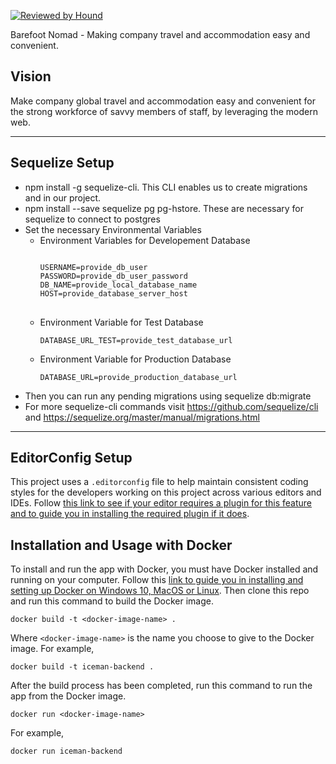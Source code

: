 [![Reviewed by Hound](https://img.shields.io/badge/Reviewed_by-Hound-8E64B0.svg)](https://houndci.com)

Barefoot Nomad - Making company travel and accommodation easy and convenient.

## Vision

Make company global travel and accommodation easy and convenient for the strong workforce of savvy members of staff, by leveraging the modern web.

---
## Sequelize Setup
- npm install -g sequelize-cli. This CLI enables us to create migrations and in our project.
- npm install --save sequelize pg pg-hstore. These are necessary for sequelize to connect to postgres
- Set the necessary Environmental Variables
  - Environment Variables for Developement Database
    <pre>
    <code>
    USERNAME=provide_db_user
    PASSWORD=provide_db_user_password
    DB_NAME=provide_local_database_name
    HOST=provide_database_server_host
    </code>
    </pre>
  -  Environment Variable for Test Database
       <pre><code>DATABASE_URL_TEST=provide_test_database_url</code></pre>
  -  Environment Variable for Production Database
       <pre><code>DATABASE_URL=provide_production_database_url</code></pre>
- Then you can run any pending migrations using sequelize db:migrate
- For more sequelize-cli commands visit https://github.com/sequelize/cli and https://sequelize.org/master/manual/migrations.html

---

## EditorConfig Setup
This project uses a `.editorconfig` file to help maintain consistent coding styles for the developers working on this project across various editors and IDEs. Follow [this link to see if your editor requires a plugin for this feature and to guide you in installing the required plugin if it does](https://editorconfig.org/#download).

## Installation and Usage with Docker
To install and run the app with Docker, you must have Docker installed and running on your computer. Follow this [link to guide you in installing and setting up Docker on Windows 10, MacOS or Linux](https://docs.docker.com/install/). Then clone this repo and run this command to build the Docker image.
```
docker build -t <docker-image-name> .
```
Where `<docker-image-name>` is the name you choose to give to the Docker image. For example,
```
docker build -t iceman-backend .
```
After the build process has been completed, run this command to run the app from the Docker image.
```
docker run <docker-image-name>
```
For example,
```
docker run iceman-backend
```
